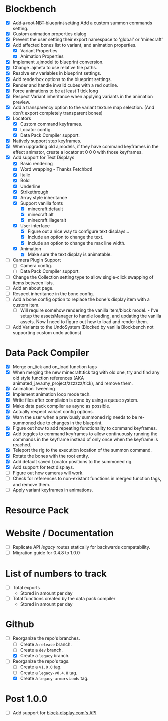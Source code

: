 
# Blockbench
- [x] ~~Add a root NBT blueprint setting~~ Add a custom summon commands setting.
- [x] Custom animation properties dialog
- [x] Prevent the user setting their export namespace to 'global' or 'minecraft'
- [x] Add affected bones list to variant, and animation properties.
    - [x] Variant Properties
    - [x] Animation Properties
- [x] Implement .ajmodel to blueprint conversion.
- [x] Change .ajmeta to use relative file paths.
- [x] Resolve env variables in blueprint settings.
- [x] Add renderbox options to the blueprint settings.
- [x] Render and handle invalid cubes with a red outline.
- [x] Force animations to be at least 1 tick long
- [x] Respect Variant inheritance when applying variants in the animation preview.
- [x] Add a transparency option to the variant texture map selection. (And don't export completely transparent bones)
- [x] Locators
    - [x] Custom command keyframes.
    - [x] Locator config.
    - [x] Data Pack Compiler support.
- [x] Natively support step keyframes.
- [x] When upgrading old ajmodels, if they have command keyframes in the effect animator, create a locator at 0 0 0 with those keyframes.
- [x] Add support for Text Displays
    - [x] Basic rendering
    - [x] Word wrapping - Thanks Fetchbot!
    - [x] Italic
    - [x] Bold
    - [x] Underline
    - [x] Strikethrough
    - [x] Array style inheritance
    - [x] Support vanilla fonts
        - [x] minecraft:default
        - [x] minecraft:alt
        - [x] minecraft:illageralt
    - [x] User interface
        - [x] Figure out a nice way to configure text displays...
        - [x] Include an option to change the text.
        - [x] Include an option to change the max line width.
    - [x] Animation
        - [x] Make sure the text display is animatable.
- [ ] Camera Plugin Support
    - [ ] Camera config.
    - [ ] Data Pack Compiler support.
- [ ] Change the Collection setting type to allow single-click swapping of items between lists.
- [ ] Add an about page.
- [ ] Respect inheritance in the bone config.
- [ ] Add a bone config option to replace the bone's display item with a custom item.
    - [ ] Will require somehow rendering the vanilla item/block model. - I've setup the assetsManager to handle loading, and updating the vanilla assets. Now I need to figure out how to load and render them.
- [ ] Add Variants to the UndoSystem (Blocked by vanilla Blockbench not supporting custom undo actions)

# Data Pack Compiler
- [x] Merge on_tick and on_load function tags
- [x] When merging the new minecraft:tick tag with old one, try and find any old style function references (AKA animated_java:my_project/zzzzzz/tick), and remove them.
- [x] Animation Tweening
- [x] Implement animation loop mode tech.
- [x] Write files after compilaion is done by using a queue system.
- [x] Make data pack compiler as async as possible.
- [x] Actually respect variant config options.
- [x] Warn the user when a previously summoned rig needs to be re-summoned due to changes in the blueprint.
- [x] Figure out how to add repeating functionality to command keyframes.
- [x] Add toggles to command keyframes to allow continuously running the commands in the keyframe instead of only once when the keyframe is reached.
- [x] Teleport the rig to the execution location of the summon command.
- [x] Rotate the bones with the root entity.
- [x] Add default saved Locator positions to the summoned rig.
- [x] Add support for text displays.
- [ ] Figure out how cameras will work.
- [ ] Check for references to non-existant functions in merged function tags, and remove them.
- [ ] Apply variant keyframes in animations.

# Resource Pack

# Website / Documentation
- [ ] Replicate API *legacy* routes statically for backwards compatability.
- [ ] Migration guide for 0.4.8 to 1.0.0

# List of numbers to track
- [ ] Total exports
    - Stored in amount per day
- [ ] Total functions created by the data pack compiler
    - Stored in amount per day

# Github
- [ ] Reorganize the repo's branches.
    - [ ] Create a `release` branch.
    - [ ] Create a `dev` branch.
    - [x] Create a `legacy` branch.
- [ ] Reorganize the repo's tags.
    - [ ] Create a `v1.0.0` tag.
    - [ ] Create a `legacy-v0.4.8` tag.
    - [x] Create a `legacy-armorstands` tag.

# Post 1.0.0
- [ ] Add support for [block-display.com's API](https://wiki.block-display.com/api/get-api)

